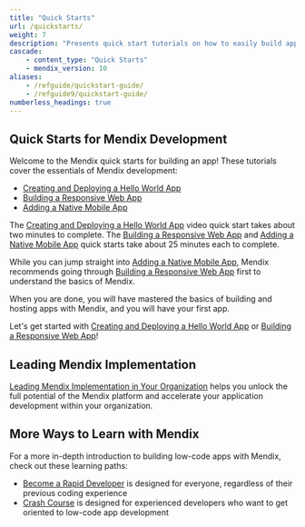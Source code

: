 ```yaml
---
title: "Quick Starts"
url: /quickstarts/
weight: 7
description: "Presents quick start tutorials on how to easily build apps in Studio Pro."
cascade:
    - content_type: "Quick Starts"
    - mendix_version: 10
aliases:
    - /refguide/quickstart-guide/
    - /refguide9/quickstart-guide/
numberless_headings: true
---
```


## Quick Starts for Mendix Development

Welcome to the Mendix quick starts for building an app! These tutorials cover the essentials of Mendix development:

* [Creating and Deploying a Hello World App](/quickstarts/hello-world/)
* [Building a Responsive Web App](/quickstarts/responsive-web-app/)
* [Adding a Native Mobile App](/quickstarts/native-mobile-app/)

The [Creating and Deploying a Hello World App](/quickstarts/hello-world/) video quick start takes about two minutes to complete. The [Building a Responsive Web App](/quickstarts/responsive-web-app/) and [Adding a Native Mobile App](/quickstarts/native-mobile-app/) quick starts take about 25 minutes each to complete.

While you can jump straight into [Adding a Native Mobile App](/quickstarts/native-mobile-app/), Mendix recommends going through [Building a Responsive Web App](/quickstarts/responsive-web-app/) first to understand the basics of Mendix.

When you are done, you will have mastered the basics of building and hosting apps with Mendix, and you will have your first app.

Let's get started with [Creating and Deploying a Hello World App](/quickstarts/hello-world/) or [Building a Responsive Web App](/quickstarts/responsive-web-app/)!

## Leading Mendix Implementation

[Leading Mendix Implementation in Your Organization](/quickstarts/leading-mendix-implementation-in-your-organization/) helps you unlock the full potential of the Mendix platform and accelerate your application development within your organization.

## More Ways to Learn with Mendix

For a more in-depth introduction to building low-code apps with Mendix, check out these learning paths:

* [Become a Rapid Developer](https://academy.mendix.com/link/paths/31/Become-a-Rapid-Developer) is designed for everyone, regardless of their previous coding experience
* [Crash Course](https://academy.mendix.com/link/paths/82/Crash-Course) is designed for experienced developers who want to get oriented to low-code app development
